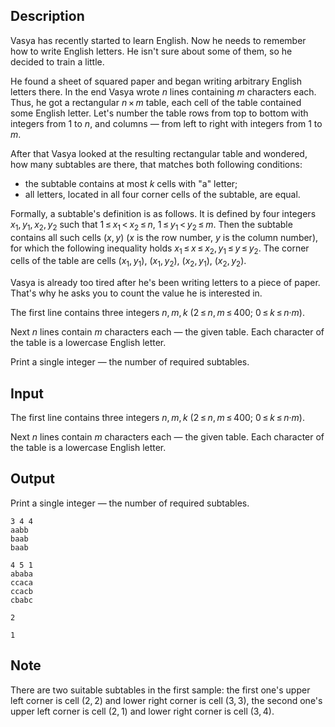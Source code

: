 ## Description

<div><p>Vasya has recently started to learn English. Now he needs to remember how to write English letters. He isn't sure about some of them, so he decided to train a little.</p><p>He found a sheet of squared paper and began writing arbitrary English letters there. In the end Vasya wrote <span class="tex-span"><i>n</i></span> lines containing <span class="tex-span"><i>m</i></span> characters each. Thus, he got a rectangular <span class="tex-span"><i>n</i> × <i>m</i></span> table, each cell of the table contained some English letter. Let's number the table rows from top to bottom with integers from 1 to <span class="tex-span"><i>n</i></span>, and columns — from left to right with integers from 1 to <span class="tex-span"><i>m</i></span>.</p><p>After that Vasya looked at the resulting rectangular table and wondered, how many subtables are there, that matches both following conditions:</p><ul> <li> the subtable contains at most <span class="tex-span"><i>k</i></span> cells with "<span class="tex-font-style-tt">a</span>" letter; </li><li> all letters, located in all four corner cells of the subtable, are equal. </li></ul> <p>Formally, a subtable's definition is as follows. It is defined by four integers <span class="tex-span"><i>x</i><sub class="lower-index">1</sub>, <i>y</i><sub class="lower-index">1</sub>, <i>x</i><sub class="lower-index">2</sub>, <i>y</i><sub class="lower-index">2</sub></span> such that <span class="tex-span">1 ≤ <i>x</i><sub class="lower-index">1</sub> &lt; <i>x</i><sub class="lower-index">2</sub> ≤ <i>n</i></span>, <span class="tex-span">1 ≤ <i>y</i><sub class="lower-index">1</sub> &lt; <i>y</i><sub class="lower-index">2</sub> ≤ <i>m</i></span>. Then the subtable contains all such cells <span class="tex-span">(<i>x</i>, <i>y</i>)</span> (<span class="tex-span"><i>x</i></span> is the row number, <span class="tex-span"><i>y</i></span> is the column number), for which the following inequality holds <span class="tex-span"><i>x</i><sub class="lower-index">1</sub> ≤ <i>x</i> ≤ <i>x</i><sub class="lower-index">2</sub>, <i>y</i><sub class="lower-index">1</sub> ≤ <i>y</i> ≤ <i>y</i><sub class="lower-index">2</sub></span>. The corner cells of the table are cells <span class="tex-span">(<i>x</i><sub class="lower-index">1</sub>, <i>y</i><sub class="lower-index">1</sub>)</span>, <span class="tex-span">(<i>x</i><sub class="lower-index">1</sub>, <i>y</i><sub class="lower-index">2</sub>)</span>, <span class="tex-span">(<i>x</i><sub class="lower-index">2</sub>, <i>y</i><sub class="lower-index">1</sub>)</span>, <span class="tex-span">(<i>x</i><sub class="lower-index">2</sub>, <i>y</i><sub class="lower-index">2</sub>)</span>.</p><p>Vasya is already too tired after he's been writing letters to a piece of paper. That's why he asks you to count the value he is interested in.</p></div><div class="input-specification"><p>The first line contains three integers <span class="tex-span"><i>n</i>, <i>m</i>, <i>k</i></span> <span class="tex-span">(2 ≤ <i>n</i>, <i>m</i> ≤ 400;&nbsp;0 ≤ <i>k</i> ≤ <i>n</i>·<i>m</i>)</span>.</p><p>Next <span class="tex-span"><i>n</i></span> lines contain <span class="tex-span"><i>m</i></span> characters each — the given table. Each character of the table is a lowercase English letter.</p></div><div class="output-specification"><p>Print a single integer — the number of required subtables.</p></div>

## Input

<p>The first line contains three integers <span class="tex-span"><i>n</i>, <i>m</i>, <i>k</i></span> <span class="tex-span">(2 ≤ <i>n</i>, <i>m</i> ≤ 400;&nbsp;0 ≤ <i>k</i> ≤ <i>n</i>·<i>m</i>)</span>.</p><p>Next <span class="tex-span"><i>n</i></span> lines contain <span class="tex-span"><i>m</i></span> characters each — the given table. Each character of the table is a lowercase English letter.</p>

## Output

<p>Print a single integer — the number of required subtables.</p>





```input1
3 4 4
aabb
baab
baab

```




```input2
4 5 1
ababa
ccaca
ccacb
cbabc

```




```output1
2

```




```output2
1

```



## Note

<p>There are two suitable subtables in the first sample: the first one's upper left corner is cell <span class="tex-span">(2, 2)</span> and lower right corner is cell <span class="tex-span">(3, 3)</span>, the second one's upper left corner is cell <span class="tex-span">(2, 1)</span> and lower right corner is cell <span class="tex-span">(3, 4)</span>.</p>
